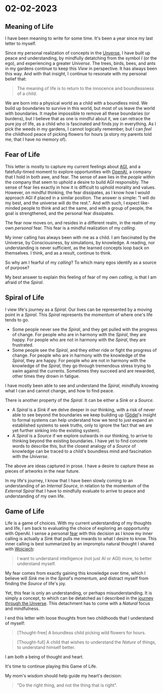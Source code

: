 # 02-02-2023

## Meaning of Life

I have been meaning to write for some time.  It's been a year since my last letter to myself.

Since my personal realization of concepts in the [Unverse](https://github.com/chrisrzhou/unverse), I have built up peace and understanding, by mindfully detatching from the symbol _I_ (or the ego), and experiencing a greater _Universe_.  The trees, birds, bees, and ants in my gardens continue to keep this _View_ in perspective.  It has always been this way.  And with that insight, I continue to resonate with my personal belief that:

> The meaning of life is to return to the innocence and boundlessness of a child.

We are born into a physical world as a child with a boundless mind.  We build up boundaries to survive in this world, but most of us leave the world with boundaries.  It maybe impossible to remove all these boundaries (or burdens), but I believe that as one is mindful about it, we can retrace the pure joy of life, as a child who is fascinated and finds joy in everything.  As I pick the weeds in my gardens, I cannot logically remember, but I can _feel_ the childhood peace of picking flowers for hours (a story my parents told me, that I have no memory of).

## Fear of Life

This letter is mostly to capture my current feelings about [AGI](https://en.wikipedia.org/wiki/Artificial_general_intelligence), and a fatefully-timed moment to explore opportunities with [OpenAI](https://openai.com/), a company that I hold in both awe, and fear.  The sense of awe lies in the _people_ within the company that seem to uphold a desire to build AGI responsibly.  The sense of fear lies exactly in how it is difficult to uphold morality and values.  However, on mindful thinking, the fear dissipates, as I know how I would approach AGI if placed in a similar position.  The answer is simple: "I will do my best, and the universe will do the rest.".  And with such, I expect like-minded people to think and act the same, and with a group of people, the goal is strengthened, and the personal fear dissipates.

The fear now moves on, and resides in a different realm, in the realm of my own _personal_ fear.  This fear is a mindful realization of my _calling_.

My inner calling has always been with me as a child.  I am fascinated by the Universe, by Consciousness, by simulations, by knowledge.  A reading, nor understanding is never sufficient, as the learned concepts loop back on themselves.  I think, and as a result, continue to think.

So why am I fearful of my _calling_? To which many egos identify as a source of purpose?

My best answer to explain this feeling of fear of my own _calling_, is that I am afraid of the _Spiral_.

## Spiral of Life

I view life's journey as a _Spiral_.  Our lives can be represented by a moving point in a _Spiral_.  This _Spiral_ represents the _momentum_ of where one's life tends to go.

- Some people never see the _Spiral_, and they get pulled with the progress of change.  For people who are in harmony with the _Spiral_, they are happy.  For people who are not in harmony with the _Spiral_, they are frustrated.
- Some people see the _Spiral_, and they either ride or fight the progress of change.  For people who are in harmony with the knowledge of the _Spiral_, they are happy.  For people who are not in harmony with the knowledge of the _Spiral_, they go through tremendous stress trying to swim against the currents.  Sometimes they succeed and are rewarded, other times they drown in fatigue.

I have mostly been able to see and understand the _Spiral_, mindfully knowing what I can and cannot change, and how to find peace.

There is another property of the _Spiral_.  It can be either a _Sink_ or a _Source_.
- A _Spiral_ is a _Sink_ if we delve deeper in our thinking, with a risk of never able to see beyond the boundaries we keep building up ([Gödel](https://en.wikipedia.org/wiki/Kurt_G%C3%B6del)'s insight to formal systems can help understand how we tend to just expand an established systems to seek truths, only to ignore the fact that we are yet further sinking into the existing system).
- A _Spiral_ is a _Source_ if we explore outwards in our thinking, to arrive to thinking beyond the existing boundaries.  I have yet to find concrete words to describe this, but the closest analogy of a _Source_ of knowledge can be traced to a child's boundless mind and fascination with the _Universe_.

The above are ideas captured in prose.  I have a desire to capture these as pieces of artworks in the near future.

In my life's journey, I know that I have been slowly coming to an understanding of an _Internal Source_, in relation to the momentum of the _External Spiral_ that I have to mindfully evaluate to arrive to peace and understanding of my own life.

## Game of Life
Life is a game of choices.  With my current understanding of my thoughts and life, I am back to evaluating the choice of exploring an oppportunity with OpenAI.  I sense a personal [fear](#fear-of-life) with this decision as I know my inner calling is actually a _Sink_ that pulls me inwards to what I desire to know.  This inner calling is best summarized by an impromptu natural thought I shared with [Wojciech](https://openai.com/blog/authors/wojciech/):

> I want to understand intelligence (not just AI or AGI) more, to better understand myself.

My fear comes from exactly gaining this knowledge over time, which I believe will _Sink_ me in the _Spiral_'s momentum, and distract myself from finding the _Source_ of life's joy.

Yet, this fear is only an understanding, or perhaps misunderstanding.  It is simply a concept, to which can be detatched as I described in the [journey through the Unverse](https://github.com/chrisrzhou/unverse).  This detachment has to come with a _Natural_ focus and mindfulness.

I end this letter with loose thoughts from two childhoods that I understand of myself:

> [Thought-free] A boundless child picking wild flowers for hours.

> [Thought-full] A child that wishes to understand the _Nature_ of things, to understand himself better.

I am both a being of thought and heart.

It's time to continue playing this Game of Life.

My mom's wisdom should help guide my heart's decision:

> "Do the right thing, and not the thing that is right".
